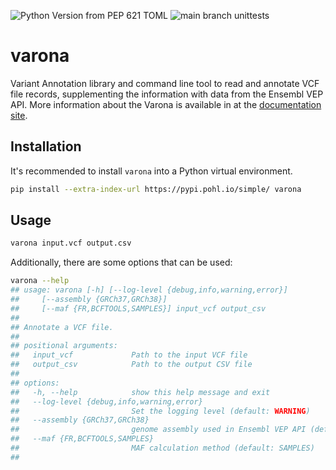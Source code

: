 ![Python Version from PEP 621 TOML](https://img.shields.io/python/required-version-toml?tomlFilePath=https%3A%2F%2Fraw.githubusercontent.com%2Fandypohl%2Fvarona%2Fmain%2Fpyproject.toml&logo=python)
![main branch unittests](https://github.com/andypohl/varona/actions/workflows/unittest.yml/badge.svg)

# varona
Variant Annotation library and command line tool to read and annotate VCF
file records, supplementing the information with data from the Ensembl VEP
API.  More information about the Varona is available in at the
[documentation site](https://varona.pages.dev/).

## Installation

It's recommended to install `varona` into a Python virtual environment.

```bash
pip install --extra-index-url https://pypi.pohl.io/simple/ varona
```

## Usage

```bash
varona input.vcf output.csv
```

Additionally, there are some options that can be used:

```bash
varona --help
## usage: varona [-h] [--log-level {debug,info,warning,error}]
##     [--assembly {GRCh37,GRCh38}]
##     [--maf {FR,BCFTOOLS,SAMPLES}] input_vcf output_csv
## 
## Annotate a VCF file.
## 
## positional arguments:
##   input_vcf             Path to the input VCF file
##   output_csv            Path to the output CSV file
## 
## options:
##   -h, --help            show this help message and exit
##   --log-level {debug,info,warning,error}
##                         Set the logging level (default: WARNING)
##   --assembly {GRCh37,GRCh38}
##                         genome assembly used in Ensembl VEP API (default: GRCh37)
##   --maf {FR,BCFTOOLS,SAMPLES}
##                         MAF calculation method (default: SAMPLES)
## 
```
